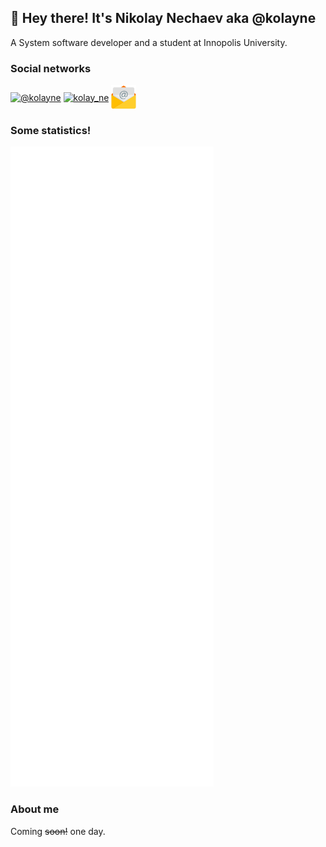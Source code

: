 ## :wave: Hey there! It's Nikolay Nechaev aka @kolayne

A System software developer and a student at Innopolis University.

### Social networks

<a href="https://t.me/kolayne" target="blank"><img align="center" src="https://upload.wikimedia.org/wikipedia/commons/thumb/8/82/Telegram_logo.svg/2048px-Telegram_logo.svg.png" alt="@kolayne" height="40" width="40" /></a>
<a href="https://vk.com/kolay_ne" target="blank"><img align="center" src="https://upload.wikimedia.org/wikipedia/commons/thumb/f/f3/VK_Compact_Logo_%282021-present%29.svg/2048px-VK_Compact_Logo_%282021-present%29.svg.png" alt="kolay_ne" height="40" width="40" /></a>
<a href="mailto:N.Nechaev@innopolis.university" target="blank"><img align="center" src="images/email_icon.png" alt="N.Nechaev@innopolis.university" height="40" width="40"/></a>
<!-- <a href="https://stackoverflow.com/users/11248508" target="blank"><img align="center" src="https://raw.githubusercontent.com/rahuldkjain/github-profile-readme-generator/master/src/images/icons/Social/stack-overflow.svg" alt="11248508" height="40" width="53" /></a> -->

### Some statistics!

![statistics](github-metrics.svg)

### About me

Coming ~~soon!~~ one day.
